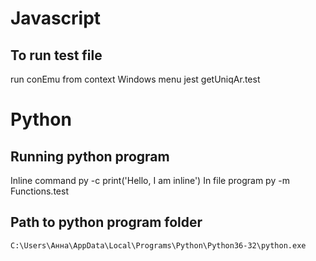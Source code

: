 
# Javascript

## To run test file
  run conEmu from context Windows menu
  jest getUniqAr.test

# Python

  ## Running python program
  Inline command
    py -c print('Hello, I am inline')
  In file program
    py -m Functions.test

  ## Path to python program folder
    C:\Users\Анна\AppData\Local\Programs\Python\Python36-32\python.exe

